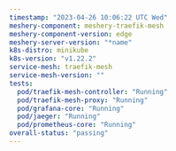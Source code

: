 ```yaml
---
timestamp: "2023-04-26 10:06:22 UTC Wed"
meshery-component: meshery-traefik-mesh
meshery-component-version: edge
meshery-server-version: "*name"
k8s-distro: minikube
k8s-version: "v1.22.2"
service-mesh: traefik-mesh
service-mesh-version: ""
tests:
  pod/traefik-mesh-controller: "Running"
  pod/traefik-mesh-proxy: "Running"
  pod/grafana-core: "Running"
  pod/jaeger: "Running"
  pod/prometheus-core: "Running"
overall-status: "passing"
---
```

